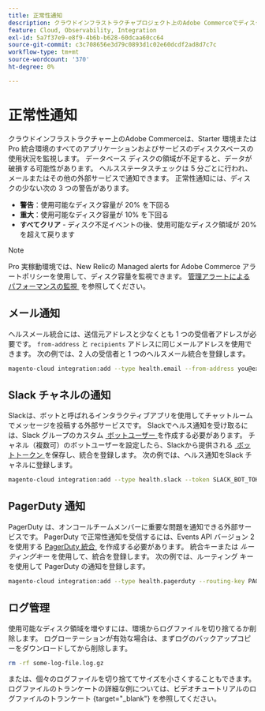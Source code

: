 ```yaml
---
title: 正常性通知
description: クラウドインフラストラクチャプロジェクト上のAdobe Commerceでディスク容量の使用状況に関するSlack、メール、PagerDuty 通知を設定する方法について説明します。
feature: Cloud, Observability, Integration
exl-id: 5a7f37e9-e8f9-4b6b-b628-60dcaa60cc64
source-git-commit: c3c708656e3d79c0893d1c02e60dcdf2ad8d7c7c
workflow-type: tm+mt
source-wordcount: '370'
ht-degree: 0%

---
```


# 正常性通知

クラウドインフラストラクチャー上のAdobe Commerceは、Starter 環境または Pro 統合環境のすべてのアプリケーションおよびサービスのディスクスペースの使用状況を監視します。 データベース ディスクの領域が不足すると、データが破損する可能性があります。 ヘルスステータスチェックは 5 分ごとに行われ、メールまたはその他の外部サービスで通知できます。 正常性通知には、ディスクの少ない次の 3 つの警告があります。

- **警告**：使用可能なディスク容量が 20% を下回る
- **重大**：使用可能なディスク容量が 10% を下回る
- **すべてクリア** - ディスク不足イベントの後、使用可能なディスク領域が 20% を超えて戻ります

>[!NOTE]
>
>Pro 実稼動環境では、New Relicの Managed alerts for Adobe Commerce アラートポリシーを使用して、ディスク容量を監視できます。 [&#x200B; 管理アラートによるパフォーマンスの監視 &#x200B;](../monitor/investigate-performance.md#monitor-performance-with-managed-alerts) を参照してください。

## メール通知

ヘルスメール統合には、送信元アドレスと少なくとも 1 つの受信者アドレスが必要です。 `from-address` と `recipients` アドレスに同じメールアドレスを使用できます。 次の例では、2 人の受信者と 1 つのヘルスメール統合を登録します。

```bash
magento-cloud integration:add --type health.email --from-address you@example.com --recipients them@example.com --recipients others@example.com
```

## Slack チャネルの通知

Slackは、ボットと呼ばれるインタラクティブアプリを使用してチャットルームでメッセージを投稿する外部サービスです。 Slackでヘルス通知を受け取るには、Slack グループのカスタム [&#x200B; ボットユーザー &#x200B;](https://api.slack.com/bot-users) を作成する必要があります。 チャネル（複数可）のボットユーザーを設定したら、Slackから提供される [&#x200B; ボットトークン &#x200B;](https://api.slack.com/docs/token-types#bot) を保存し、統合を登録します。 次の例では、ヘルス通知をSlack チャネルに登録します。

```bash
magento-cloud integration:add --type health.slack --token SLACK_BOT_TOKEN --channel '#slack-channel-name'
```

## PagerDuty 通知

PagerDuty は、オンコールチームメンバーに重要な問題を通知できる外部サービスです。 PagerDuty で正常性通知を受信するには、Events API バージョン 2 を使用する [PagerDuty 統合 &#x200B;](https://developer.pagerduty.com/v2/docs/integrating) を作成する必要があります。 統合キーまたは _ルーティングキー_ を使用して、統合を登録します。 次の例では、ルーティング キーを使用して PagerDuty の通知を登録します。

```bash
magento-cloud integration:add --type health.pagerduty --routing-key PAGERDUTY_ROUTING_KEY
```

## ログ管理

使用可能なディスク領域を増やすには、環境からログファイルを切り捨てるか削除します。 ログローテーションが有効な場合は、まずログのバックアップコピーをダウンロードしてから削除します。

```bash
rm -rf some-log-file.log.gz
```

または、個々のログファイルを切り捨ててサイズを小さくすることもできます。 ログファイルのトランケートの詳細な例については、ビデオチュートリアルのログファイルのトランケート {target="_blank"} を参照してください。
